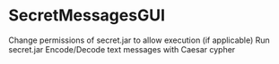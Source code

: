 # SecretMessagesGUI
Change permissions of secret.jar to allow execution (if applicable)
Run secret.jar
Encode/Decode text messages with Caesar cypher
